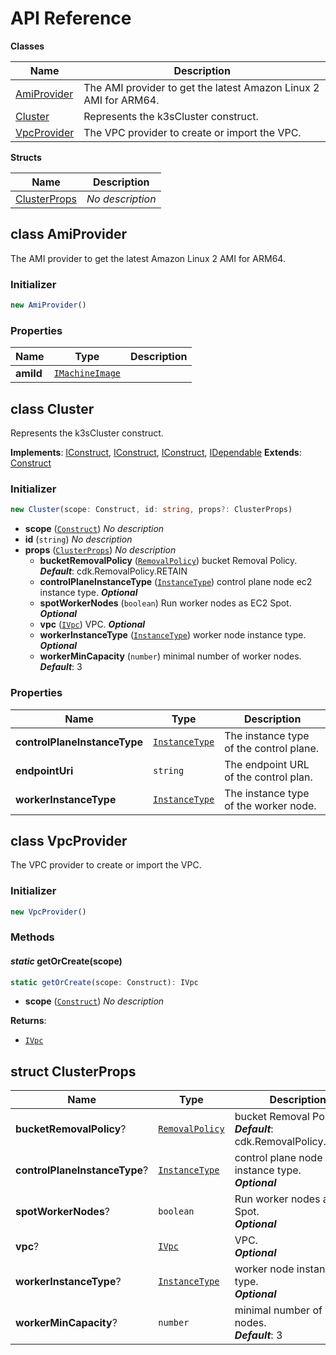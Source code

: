 # API Reference

**Classes**

Name|Description
----|-----------
[AmiProvider](#cdk-k3s-cluster-amiprovider)|The AMI provider to get the latest Amazon Linux 2 AMI for ARM64.
[Cluster](#cdk-k3s-cluster-cluster)|Represents the k3sCluster construct.
[VpcProvider](#cdk-k3s-cluster-vpcprovider)|The VPC provider to create or import the VPC.


**Structs**

Name|Description
----|-----------
[ClusterProps](#cdk-k3s-cluster-clusterprops)|*No description*



## class AmiProvider  <a id="cdk-k3s-cluster-amiprovider"></a>

The AMI provider to get the latest Amazon Linux 2 AMI for ARM64.


### Initializer




```ts
new AmiProvider()
```




### Properties


Name | Type | Description 
-----|------|-------------
**amiId** | <code>[IMachineImage](#aws-cdk-aws-ec2-imachineimage)</code> | <span></span>



## class Cluster  <a id="cdk-k3s-cluster-cluster"></a>

Represents the k3sCluster construct.

__Implements__: [IConstruct](#constructs-iconstruct), [IConstruct](#aws-cdk-core-iconstruct), [IConstruct](#constructs-iconstruct), [IDependable](#aws-cdk-core-idependable)
__Extends__: [Construct](#aws-cdk-core-construct)

### Initializer




```ts
new Cluster(scope: Construct, id: string, props?: ClusterProps)
```

* **scope** (<code>[Construct](#aws-cdk-core-construct)</code>)  *No description*
* **id** (<code>string</code>)  *No description*
* **props** (<code>[ClusterProps](#cdk-k3s-cluster-clusterprops)</code>)  *No description*
  * **bucketRemovalPolicy** (<code>[RemovalPolicy](#aws-cdk-core-removalpolicy)</code>)  bucket Removal Policy. __*Default*__: cdk.RemovalPolicy.RETAIN
  * **controlPlaneInstanceType** (<code>[InstanceType](#aws-cdk-aws-ec2-instancetype)</code>)  control plane node ec2 instance type. __*Optional*__
  * **spotWorkerNodes** (<code>boolean</code>)  Run worker nodes as EC2 Spot. __*Optional*__
  * **vpc** (<code>[IVpc](#aws-cdk-aws-ec2-ivpc)</code>)  VPC. __*Optional*__
  * **workerInstanceType** (<code>[InstanceType](#aws-cdk-aws-ec2-instancetype)</code>)  worker node instance type. __*Optional*__
  * **workerMinCapacity** (<code>number</code>)  minimal number of worker nodes. __*Default*__: 3



### Properties


Name | Type | Description 
-----|------|-------------
**controlPlaneInstanceType** | <code>[InstanceType](#aws-cdk-aws-ec2-instancetype)</code> | The instance type of the control plane.
**endpointUri** | <code>string</code> | The endpoint URL of the control plan.
**workerInstanceType** | <code>[InstanceType](#aws-cdk-aws-ec2-instancetype)</code> | The instance type of the worker node.



## class VpcProvider  <a id="cdk-k3s-cluster-vpcprovider"></a>

The VPC provider to create or import the VPC.


### Initializer




```ts
new VpcProvider()
```



### Methods


#### *static* getOrCreate(scope) <a id="cdk-k3s-cluster-vpcprovider-getorcreate"></a>



```ts
static getOrCreate(scope: Construct): IVpc
```

* **scope** (<code>[Construct](#aws-cdk-core-construct)</code>)  *No description*

__Returns__:
* <code>[IVpc](#aws-cdk-aws-ec2-ivpc)</code>



## struct ClusterProps  <a id="cdk-k3s-cluster-clusterprops"></a>






Name | Type | Description 
-----|------|-------------
**bucketRemovalPolicy**? | <code>[RemovalPolicy](#aws-cdk-core-removalpolicy)</code> | bucket Removal Policy.<br/>__*Default*__: cdk.RemovalPolicy.RETAIN
**controlPlaneInstanceType**? | <code>[InstanceType](#aws-cdk-aws-ec2-instancetype)</code> | control plane node ec2 instance type.<br/>__*Optional*__
**spotWorkerNodes**? | <code>boolean</code> | Run worker nodes as EC2 Spot.<br/>__*Optional*__
**vpc**? | <code>[IVpc](#aws-cdk-aws-ec2-ivpc)</code> | VPC.<br/>__*Optional*__
**workerInstanceType**? | <code>[InstanceType](#aws-cdk-aws-ec2-instancetype)</code> | worker node instance type.<br/>__*Optional*__
**workerMinCapacity**? | <code>number</code> | minimal number of worker nodes.<br/>__*Default*__: 3



